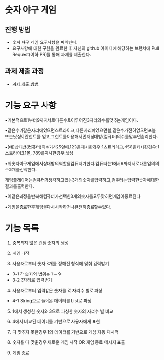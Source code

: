 # 숫자 야구 게임
## 진행 방법
* 숫자 야구 게임 요구사항을 파악한다.
* 요구사항에 대한 구현을 완료한 후 자신의 github 아이디에 해당하는 브랜치에 Pull Request(이하 PR)를 통해 과제를 제출한다.

## 과제 제출 과정
* [과제 제출 방법](https://github.com/next-step/nextstep-docs/tree/master/precourse)


# 기능 요구 사항

•기본적으로1부터9까지서로다른수로이루어진3자리의수를맞추는게임이다.

•같은수가같은자리에있으면스트라이크,다른자리에있으면볼,같은수가전혀없으면포볼또는낫싱이란힌트를
얻고,그힌트를이용해서먼저상대방(컴퓨터)의수를맞추면승리한다.

•[예]상대방(컴퓨터)의수가425일때,123을제시한경우:1스트라이크,456을제시한경우:1스트라이크1볼,
789를제시한경우:낫싱

•위숫자야구게임에서상대방의역할을컴퓨터가한다.컴퓨터는1에서9까지서로다른임의의수3개를선택한다.

게임플레이어는컴퓨터가생각하고있는3개의숫자를입력하고,컴퓨터는입력한숫자에대한결과를출력한다.

•이같은과정을반복해컴퓨터가선택한3개의숫자를모두맞히면게임이종료된다.

•게임을종료한후게임을다시시작하거나완전히종료할수있다.

# 기능 목록

1. 중복되지 않은 랜덤 숫자의 생성

2. 게임 시작

3. 사용자로부터 숫자 3개를 정해진 형식에 맞춰 입력받기
  - 3-1 각 숫자의 범위는 1 ~ 9
  - 3-2 3자리로 입력받기

4. 사용자로부터 입력받은 숫자를 각 자리수 별로 파싱
  - 4-1 String으로 들어온 데이터를 List<Integer>로 파싱

5. 1에서 생성한 숫자와 3으로 파싱한 숫자의 자리수 별 비교

6. 4에서 비교된 데이터를 기반으로 사용자에게 표현

7. 다 맞추지 못한경우 1의 데이터를 기반으로 게임 자동 재시작

8. 숫자를 다 맞춘경우 새로운 게임 시작 OR 게임 종료 메시지 표출

9. 게임 종료  